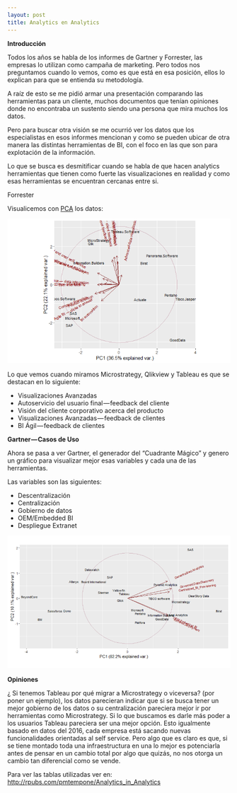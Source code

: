 ```yaml
---
layout: post
title: Analytics en Analytics
---
```


**Introducción**

Todos los años se habla de los informes de Gartner y Forrester, las empresas lo utilizan como campaña de marketing. Pero todos nos preguntamos cuando lo vemos, como es que está en esa posición, ellos lo explican para que se entienda su metodología.

A raíz de esto se me pidió armar una presentación comparando las herramientas para un cliente, muchos documentos que tenían opiniones donde no encontraba un sustento siendo una persona que mira muchos los datos.

Pero para buscar otra visión se me ocurrió ver los datos que los especialistas en esos informes mencionan y como se pueden ubicar de otra manera las distintas herramientas de BI, con el foco en las que son para explotación de la información.

Lo que se busca es desmitificar cuando se habla de que hacen analytics herramientas que tienen como fuerte las visualizaciones en realidad y como esas herramientas se encuentran cercanas entre si.


Forrester

Visualicemos con [PCA](https://es.wikipedia.org/wiki/Análisis_de_componentes_principales) los datos:

![alt text](/images/pca_analytics.png)

Lo que vemos cuando miramos Microstrategy, Qlikview y Tableau es que se destacan en lo siguiente:

* Visualizaciones Avanzadas
* Autoservicio del usuario final — feedback del cliente
* Visión del cliente corporativo acerca del producto
* Visualizaciones Avanzadas — feedback de clientes
* BI Ágil — feedback de clientes

**Gartner — Casos de Uso**

Ahora se pasa a ver Gartner, el generador del “Cuadrante Mágico” y genero un gráfico para visualizar mejor esas variables y cada una de las herramientas.

Las variables son las siguientes:

* Descentralización
* Centralización
* Gobierno de datos
* OEM/Embedded BI
* Despliegue Extranet

![alt text](/images/pca_analytics_02.png)


**Opiniones**

¿ Si tenemos Tableau por qué migrar a Microstrategy o viceversa? (por poner un ejemplo), los datos parecieran indicar que si se busca tener un mejor gobierno de los datos o su centralización pareciera mejor ir por herramientas como Microstrategy. Si lo que buscamos es darle más poder a los usuarios Tableau pareciera ser una mejor opción. Esto igualmente basado en datos del 2016, cada empresa está sacando nuevas funcionalidades orientadas al self service. Pero algo que es claro es que, si se tiene montado toda una infraestructura en una lo mejor es potenciarla antes de pensar en un cambio total por algo que quizás, no nos otorga un cambio tan diferencial como se vende.

Para ver las tablas utilizadas ver en: <http://rpubs.com/pmtempone/Analytics_in_Analytics>


